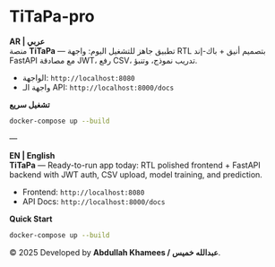 # TiTaPa-pro

**AR | عربي**  
منصة **TiTaPa** — تطبيق جاهز للتشغيل اليوم: واجهة RTL بتصميم أنيق + باك-إند FastAPI مع مصادقة JWT، رفع CSV، تدريب نموذج، وتنبؤ.  
- الواجهة: `http://localhost:8080`  
- واجهة الـ API: `http://localhost:8000/docs`  

**تشغيل سريع**
```bash
docker-compose up --build
```

—

**EN | English**  
**TiTaPa** — Ready-to-run app today: RTL polished frontend + FastAPI backend with JWT auth, CSV upload, model training, and prediction.  
- Frontend: `http://localhost:8080`  
- API Docs: `http://localhost:8000/docs`  

**Quick Start**
```bash
docker-compose up --build
```

© 2025 Developed by **Abdullah Khamees / عبدالله خميس**.
